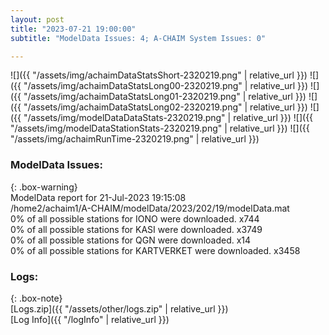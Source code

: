 ```yaml
---
layout: post
title: "2023-07-21 19:00:00"
subtitle: "ModelData Issues: 4; A-CHAIM System Issues: 0"

---
```


![]({{ "/assets/img/achaimDataStatsShort-2320219.png" | relative_url }})
![]({{ "/assets/img/achaimDataStatsLong00-2320219.png" | relative_url }})
![]({{ "/assets/img/achaimDataStatsLong01-2320219.png" | relative_url }})
![]({{ "/assets/img/achaimDataStatsLong02-2320219.png" | relative_url }})
![]({{ "/assets/img/modelDataDataStats-2320219.png" | relative_url }})
![]({{ "/assets/img/modelDataStationStats-2320219.png" | relative_url }})
![]({{ "/assets/img/achaimRunTime-2320219.png" | relative_url }})


### ModelData Issues:  
  
{: .box-warning}  
 ModelData report for 21-Jul-2023 19:15:08   
 /home2/achaim1/A-CHAIM/modelData/2023/202/19/modelData.mat   
 0% of all possible stations for IONO were downloaded. x744   
 0% of all possible stations for KASI were downloaded. x3749   
 0% of all possible stations for QGN were downloaded. x14   
 0% of all possible stations for KARTVERKET were downloaded. x3458   
  


### Logs:  
  
{: .box-note}  
[Logs.zip]({{ "/assets/other/logs.zip" | relative_url }})  
[Log Info]({{ "/logInfo" | relative_url }})  
